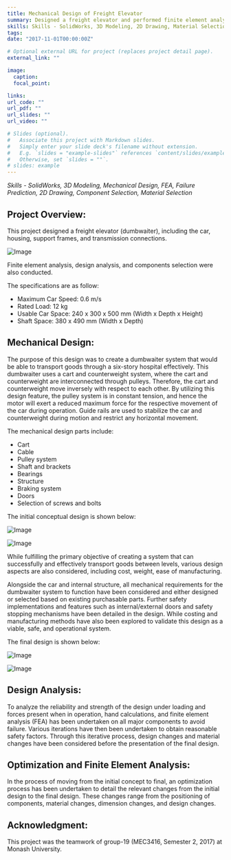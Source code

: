 ```yaml
---
title: Mechanical Design of Freight Elevator
summary: Designed a freight elevator and performed finite element analysis.
skills: Skills - SolidWorks, 3D Modeling, 2D Drawing, Material Selection
tags:
date: "2017-11-01T00:00:00Z"

# Optional external URL for project (replaces project detail page).
external_link: ""

image:
  caption:
  focal_point:

links:
url_code: ""
url_pdf: ""
url_slides: ""
url_video: ""

# Slides (optional).
#   Associate this project with Markdown slides.
#   Simply enter your slide deck's filename without extension.
#   E.g. `slides = "example-slides"` references `content/slides/example-slides.md`.
#   Otherwise, set `slides = ""`.
# slides: example
---
```


*Skills - SolidWorks, 3D Modeling, Mechanical Design, FEA, Failure Prediction, 2D Drawing, Component Selection, Material Selection*

## Project Overview:

This project designed a freight elevator (dumbwaiter), including the car, housing, support frames, and transmission connections. 

![Image](https://github.com/shangzhouye/portfolio-website/blob/master/content/other-projects/freight_elevator/figures/1.png?raw=true)

Finite element analysis, design analysis, and components selection were also conducted.

The specifications are as follow:
- Maximum Car Speed: 0.6 m/s
- Rated Load: 12 kg
- Usable Car Space: 240 x 300 x 500 mm (Width x Depth x Height)
- Shaft Space: 380 x 490 mm (Width x Depth)

## Mechanical Design:

The purpose of this design was to create a dumbwaiter system that would be able to transport goods through a six-story hospital effectively. This dumbwaiter uses a cart and counterweight system, where the cart and counterweight are interconnected through pulleys. Therefore, the cart and counterweight move inversely with respect to each other. By utilizing this design feature, the pulley system is in constant tension, and hence the motor will exert a reduced maximum force for the respective movement of the car during operation. Guide rails are used to stabilize the car and counterweight during motion and restrict any horizontal movement.

The mechanical design parts include:

- Cart
- Cable
- Pulley system
- Shaft and brackets
- Bearings
- Structure
- Braking system
- Doors
- Selection of screws and bolts

The initial conceptual design is shown below:

![Image](https://github.com/shangzhouye/portfolio-website/blob/master/content/other-projects/freight_elevator/figures/2.png?raw=true)

![Image](https://github.com/shangzhouye/portfolio-website/blob/master/content/other-projects/freight_elevator/figures/3.png?raw=true)

While fulfilling the primary objective of creating a system that can successfully and effectively transport goods between levels, various design aspects are also considered, including cost, weight, ease of manufacturing. 

Alongside the car and internal structure, all mechanical requirements for the dumbwaiter system to function have been considered and either designed or selected based on existing purchasable parts. Further safety implementations and features such as internal/external doors and safety stopping mechanisms have been detailed in the design. While costing and manufacturing methods have also been explored to validate this design as a viable, safe, and operational system.

The final design is shown below:

![Image](https://github.com/shangzhouye/portfolio-website/blob/master/content/other-projects/freight_elevator/figures/4.png?raw=true)

![Image](https://github.com/shangzhouye/portfolio-website/blob/master/content/other-projects/freight_elevator/figures/5.png?raw=true)

## Design Analysis:

To analyze the reliability and strength of the design under loading and forces present when in operation, hand calculations, and finite element analysis (FEA) has been undertaken on all major components to avoid failure. Various iterations have then been undertaken to obtain reasonable safety factors. Through this iterative process, design changes and material changes have been considered before the presentation of the final design.

## Optimization and Finite Element Analysis:

In the process of moving from the initial concept to final, an optimization process has been undertaken to detail the relevant changes from the initial design to the final design. These changes range from the positioning of components, material changes, dimension changes, and design changes.

## Acknowledgment:

This project was the teamwork of group-19 (MEC3416, Semester 2, 2017) at Monash University.
